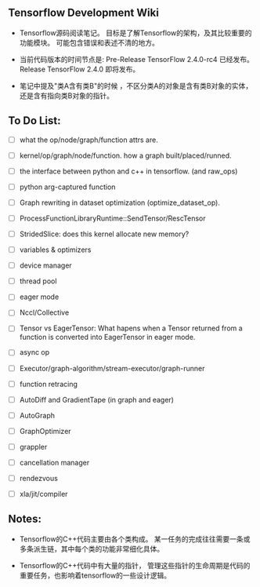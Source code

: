 ## Tensorflow Development Wiki

- Tensorflow源码阅读笔记。
目标是了解Tensorflow的架构，及其比较重要的功能模块。
可能包含错误和表述不清的地方。

- 当前代码版本的时间节点是:
Pre-Release TensorFlow 2.4.0-rc4 已经发布。
Release TensorFlow 2.4.0 即将发布。

- 笔记中提及"类A含有类B"的时候 ，不区分类A的对象是含有类B对象的实体，
还是含有指向类B对象的指针。

## To Do List:

- [ ] what the op/node/graph/function attrs are.
- [ ] kernel/op/graph/node/function. how a graph built/placed/runned.
- [ ] the interface between python and c++ in tensorflow. (and raw\_ops)
- [ ] python arg-captured function
- [ ] Graph rewriting in dataset optimization (optimize\_dataset\_op).
- [ ] ProcessFunctionLibraryRuntime::SendTensor/RescTensor
- [ ] StridedSlice: does this kernel allocate new memory?

- [ ] variables & optimizers
- [ ] device manager
- [ ] thread pool
- [ ] eager mode
- [ ] Nccl/Collective
- [ ] Tensor vs EagerTensor:
What hapens when a Tensor returned from a function
is converted into EagerTensor in eager mode.
- [ ] async op
- [ ] Executor/graph-algorithm/stream-executor/graph-runner
- [ ] function retracing
- [ ] AutoDiff and GradientTape (in graph and eager)
- [ ] AutoGraph
- [ ] GraphOptimizer
- [ ] grappler
- [ ] cancellation manager
- [ ] rendezvous
- [ ] xla/jit/compiler

## Notes:

- Tensorflow的C++代码主要由各个类构成。
某一任务的完成往往需要一条或多条派生链，其中每个类的功能非常细化具体。

- Tensorflow的C++代码中有大量的指针，
管理这些指针的生命周期是代码的重要任务，也影响着tensorflow的一些设计逻辑。
